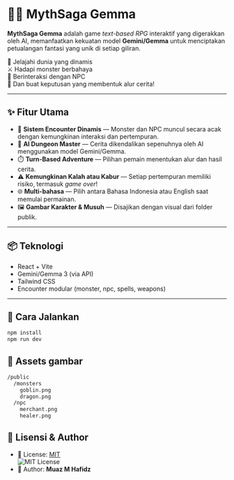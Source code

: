 # 🧙‍♂️ MythSaga Gemma

**MythSaga Gemma** adalah game _text-based RPG_ interaktif yang digerakkan oleh AI, memanfaatkan kekuatan model **Gemini/Gemma** untuk menciptakan petualangan fantasi yang unik di setiap giliran.

🚪 Jelajahi dunia yang dinamis  
⚔️ Hadapi monster berbahaya  
🤝 Berinteraksi dengan NPC  
🧠 Dan buat keputusan yang membentuk alur cerita!

---

## ✨ Fitur Utama

- 🎲 **Sistem Encounter Dinamis** — Monster dan NPC muncul secara acak dengan kemungkinan interaksi dan pertempuran.
- 🧠 **AI Dungeon Master** — Cerita dikendalikan sepenuhnya oleh AI menggunakan model Gemini/Gemma.
- ⏱️ **Turn-Based Adventure** — Pilihan pemain menentukan alur dan hasil cerita.
- ⚠️ **Kemungkinan Kalah atau Kabur** — Setiap pertempuran memiliki risiko, termasuk _game over_!
- 🌐 **Multi-bahasa** — Pilih antara Bahasa Indonesia atau English saat memulai permainan.
- 🖼️ **Gambar Karakter & Musuh** — Disajikan dengan visual dari folder publik.

---

## 📦 Teknologi

- React + Vite
- Gemini/Gemma 3 (via API)
- Tailwind CSS
- Encounter modular (monster, npc, spells, weapons)

---

## 🚀 Cara Jalankan

```bash
npm install
npm run dev
```

## 🚀 Assets gambar

```bash
/public
  /monsters
    goblin.png
    dragon.png
  /npc
    merchant.png
    healer.png
```

## 📄 Lisensi & Author

- 📜 License: [MIT](https://opensource.org/licenses/MIT)  
  ![MIT License](https://img.shields.io/badge/License-MIT-blue.svg)
- 🧑 Author: **Muaz M Hafidz**
